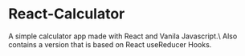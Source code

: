 # React-Calculator
A simple calculator app made with React and Vanila Javascript.\ 
Also contains a version that is based on React useReducer Hooks.

